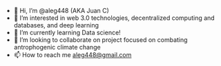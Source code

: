 - 👋 Hi, I’m @aleg448 (AKA Juan C) 
- 👀 I’m interested in web 3.0 technologies, decentralized computing and databases, and deep learning
- 🌱 I’m currently learning Data science!
- 💞️ I’m looking to collaborate on project focused on combating antrophogenic climate change
- 📫 How to reach me aleg448@gmail.com

<!---
aleg448/aleg448 is a ✨ special ✨ repository because its `README.md` (this file) appears on your GitHub profile.
You can click the Preview link to take a look at your changes.
--->
